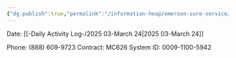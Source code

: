 ```yaml
---
{"dg-publish":true,"permalink":"/information-heap/emerson-sure-service/","noteIcon":"","created":"2025-05-20T09:18:16.328-05:00"}
---
```


Date: [[-Daily Activity Log-/2025 03-March 24\|2025 03-March 24]]

Phone: (888) 609-9723
Contract: MC626
System ID: 0009-1100-5942